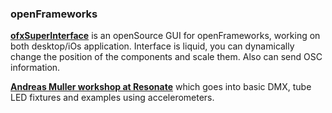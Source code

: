 ### openFrameworks

**[ofxSuperInterface](https://github.com/martial/ofxSuperInterface)**  is an openSource GUI for openFrameworks, working on both desktop/iOs application. Interface is liquid, you can dynamically change the position of the components and scale them. Also can send OSC information.

**[Andreas Muller workshop at Resonate](http://resonate.io/main/2012/04/03/dmxopenframeworks-lighting-workshop-2012/)** which goes into basic DMX, tube LED fixtures and examples using accelerometers.